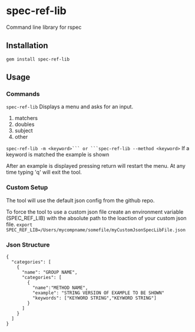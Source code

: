 # spec-ref-lib

Command line library for rspec

## Installation
`gem install spec-ref-lib`

## Usage

### Commands
`spec-ref-lib`
Displays a menu and asks for an input. 
1. matchers
2. doubles
3. subject
4. other

`spec-ref-lib -m <keyword>``` or ```spec-ref-lib --method <keyword>`
If a keyword is matched the example is shown

After an example is displayed pressing return will restart the menu.
At any time typing 'q' will exit the tool.

### Custom Setup
The tool will use the default json config from the github repo.

To force the tool to use a custom json file create an environment variable (SPEC_REF_LIB) with the absolute path to the loaction of your custom json file.
`export SPEC_REF_LIB=/Users/mycompname/somefile/myCustomJsonSpecLibFile.json`

### Json Structure

```
{
  "categories": [
    {
      "name": "GROUP NAME",
      "categories": [
        {
          "name":"METHOD NAME",
          "example": "STRING VERSION OF EXAMPLE TO BE SHOWN"
          "keywords": ["KEYWORD STRING","KEYWORD STRING"]
        }
      ]
    }
  ]
}
```

